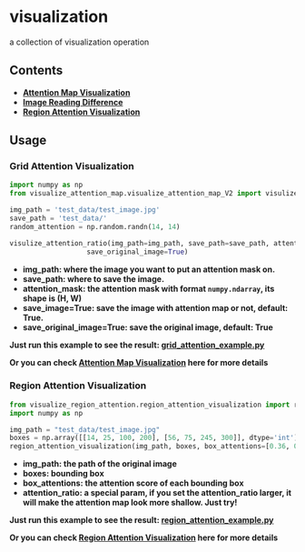 # visualization
a collection of visualization operation

## Contents
- [__Attention Map Visualization__](https://github.com/rentainhe/visualization/tree/master/visualize_attention_map)
- [__Image Reading Difference__](https://github.com/rentainhe/visualization/tree/master/read_img)
- [__Region Attention Visualization__](https://github.com/rentainhe/visualization/tree/master/visualize_region_attention)

## Usage
### Grid Attention Visualization
```python
import numpy as np
from visualize_attention_map.visualize_attention_map_V2 import visulize_attention_ratio

img_path = 'test_data/test_image.jpg'
save_path = 'test_data/'
random_attention = np.random.randn(14, 14)

visulize_attention_ratio(img_path=img_path, save_path=save_path, attention_mask=random_attention, save_image=True,
                   save_original_image=True)
```
- __img_path: where the image you want to put an attention mask on.__
- __save_path: where to save the image.__
- __attention_mask: the attention mask with format `numpy.ndarray`, its shape is (H, W)__
- __save_image=True: save the image with attention map or not, default: True.__
- __save_original_image=True: save the original image, default: True__

__Just run this example to see the result: [grid_attention_example.py]()__

__Or you can check [Attention Map Visualization](https://github.com/rentainhe/visualization/tree/master/visualize_attention_map) here for more details__

### Region Attention Visualization
```python
from visualize_region_attention.region_attention_visualization import region_attention_visualization
import numpy as np

img_path = "test_data/test_image.jpg"
boxes = np.array([[14, 25, 100, 200], [56, 75, 245, 300]], dtype='int')
region_attention_visualization(img_path, boxes, box_attentions=[0.36, 0.64], attention_ratio=1.0)
```
- __img_path: the path of the original image__
- __boxes: bounding box__
- __box_attentions: the attention score of each bounding box__
- __attention_ratio: a special param, if you set the attention_ratio larger, it will make the attention map look more shallow. Just try!__

__Just run this example to see the result: [region_attention_example.py]()__

__Or you can check [Region Attention Visualization](https://github.com/rentainhe/visualization/tree/master/visualize_region_attention) here for more details__
